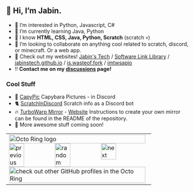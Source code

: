 ## 👋 Hi, I’m Jabin.
- 👀 I’m interested in Python, Javascript, C#
- 🌱 I’m currently learning Java, Python
- 🧠 I know **HTML, CSS, Java, Python, Scratch** (scratch 💀)
- 💞️ I’m looking to collaborate on anything cool related to scratch, discord, or minecraft. Or a web app.
- 📢 Check out my websites! [Jabin's Tech](https://jabinstech.net) / [Software Link Library](https://softwarelinklibrary.github.io/) / [jabinstech.github.io](https://jabinstech.github.io/) / [is.wasteof.fork](https://jabinstech.github.io/is.wasteof.fork) / [imtwsapio](https://imadethiswebsiteandputit.online)
- ‼️ **Contact me on my  [discussions](https://github.com/jabinstech/jabinstech/discussions/categories/general) page!**
### Cool Stuff
- 🤖 [CapyPic](https://capy.jabinstech.net/)
Capybara Pictures - in Discord
- 🐈 [ScratchInDiscord](https://sid.jabinstech.net/)
Scratch info as a Discord bot
- 🔥 [TurboWarp Mirror](https://github.com/jabinstech/mirror) - [Website](https://tw.imadethiswebsiteandputit.online/)
Instructions to create your own mirror can be found in the README of the repository.  
- 💯 More awesome stuff coming soon!

<table><tbody><tr><td><a href="https://octo-ring.com/"><img src="https://octo-ring.com/static/img/widget/top.png" width="99%" alt="Octo Ring logo" align="top"></a><br><a href="https://octo-ring.com/p/jabinstech/prev"><img src="https://octo-ring.com/static/img/widget/prev.png" width="33%" alt="previous" align="top" title="previous profile"></a><a href="https://octo-ring.com/p/jabinstech/random"><img src="https://octo-ring.com/static/img/widget/random.png" width="33%" alt="random" align="top" title="random profile"></a><a href="https://octo-ring.com/p/jabinstech/next"><img src="https://octo-ring.com/static/img/widget/next.png" width="33%" alt="next" align="top" title="next profile"></a><br><a href="https://octo-ring.com/"><img src="https://octo-ring.com/static/img/widget/bottom.png" width="99%" alt="check out other GitHub profiles in the Octo Ring" align="top"></a></td></tr></tbody></table>
